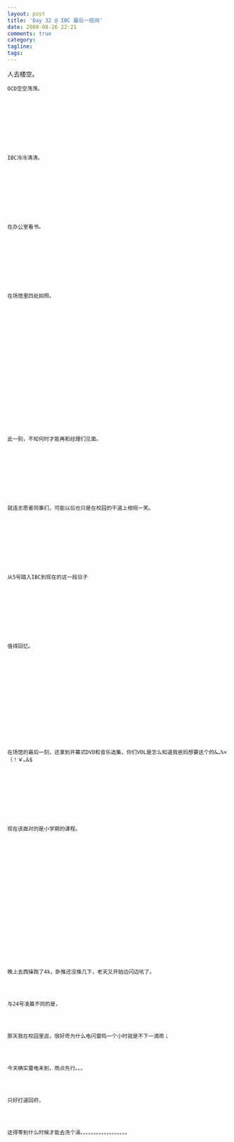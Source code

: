 ```yaml
---
layout: post
title: 'Day 32 @ IBC 最后一班岗'
date: 2008-08-26 22:21
comments: true
category: 
tagline: 
tags:
---
```

    

人去楼空。

  

      

  

  

    OCD空空荡荡。
  

  

      

  

  

    IBC冷冷清清。
  

  

      

  

  

    在办公室看书。
  

  

      

  

  

    在场馆里四处拍照。
  

  

      

  

  

      

  

  

      

  

  

    此一别，不知何时才能再和经理们见面。
  

  

      

  

  

    就连志愿者同事们，可能以后也只是在校园的干道上相视一笑。
  

  

      

  

  

    从5号踏入IBC到现在的这一段日子
  

  

      

  

  

    值得回忆。
  

  

      

  

  

      

  

  

    在场馆的最后一刻，还拿到开幕式DVD和音乐选集，你们VOL是怎么知道我爸妈想要这个的&…%×（！￥…&$
  

  

      

  

  

    现在该面对的是小学期的课程。
  

  

      

  

  

      

  

  

      

  

  

    晚上去西操跑了4k，卧推还没推几下，老天又开始边闪边吼了。
  

  

    与24号凌晨不同的是，
  

  

    那天我在校园里逛，很好奇为什么电闪雷鸣一个小时就是不下一滴雨；
  

  

    今天确实雷电未到，雨点先行。。。
  

  

    只好打道回府，
  

  

    这得等到什么时候才能去洗个澡。。。。。。。。。。。。。。。。。。
  

